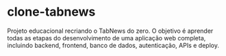 # clone-tabnews
Projeto educacional recriando o TabNews do zero. O objetivo é aprender todas as etapas do desenvolvimento de uma aplicação web completa, incluindo backend, frontend, banco de dados, autenticação, APIs e deploy.
